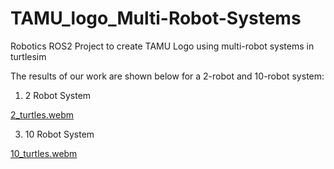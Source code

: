 # TAMU_logo_Multi-Robot-Systems
Robotics ROS2 Project to create TAMU Logo using multi-robot systems in turtlesim

The results of our work are shown below for a 2-robot and 10-robot system:

1. 2 Robot System
   
[2_turtles.webm](https://github.com/shilpa2301/TAMU_logo_Multi-Robot-Systems/assets/117051201/89fc9cc4-daa2-4ef2-a25e-a9ec88ac7012)

  
3. 10 Robot System
   
[10_turtles.webm](https://github.com/shilpa2301/TAMU_logo_Multi-Robot-Systems/assets/117051201/977158bb-0cce-41cd-94f6-ed916c8a97ce)
